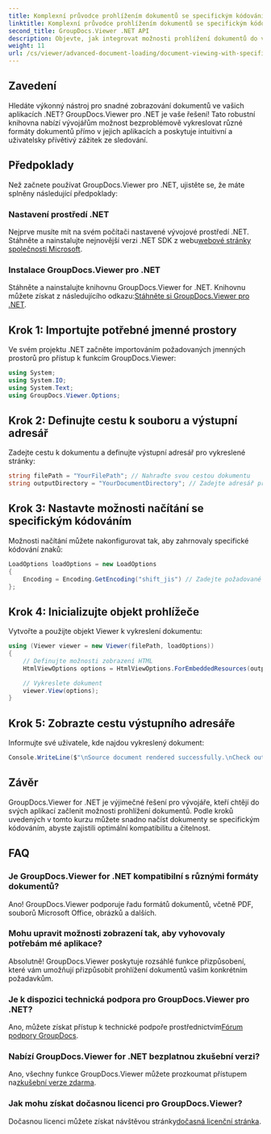 ```yaml
---
title: Komplexní průvodce prohlížením dokumentů se specifickým kódováním
linktitle: Komplexní průvodce prohlížením dokumentů se specifickým kódováním
second_title: GroupDocs.Viewer .NET API
description: Objevte, jak integrovat možnosti prohlížení dokumentů do vašich aplikací .NET pomocí GroupDocs.Viewer for .NET. Tento podrobný průvodce vás provede instalací, nastavením a vykreslováním různých formátů dokumentů.
weight: 11
url: /cs/viewer/advanced-document-loading/document-viewing-with-specific-encoding/
---
```

## Zavedení

Hledáte výkonný nástroj pro snadné zobrazování dokumentů ve vašich aplikacích .NET? GroupDocs.Viewer pro .NET je vaše řešení! Tato robustní knihovna nabízí vývojářům možnost bezproblémově vykreslovat různé formáty dokumentů přímo v jejich aplikacích a poskytuje intuitivní a uživatelsky přívětivý zážitek ze sledování.

## Předpoklady

Než začnete používat GroupDocs.Viewer pro .NET, ujistěte se, že máte splněny následující předpoklady:

### Nastavení prostředí .NET

 Nejprve musíte mít na svém počítači nastavené vývojové prostředí .NET. Stáhněte a nainstalujte nejnovější verzi .NET SDK z webu[webové stránky společnosti Microsoft](https://dotnet.microsoft.com/download).

### Instalace GroupDocs.Viewer pro .NET

 Stáhněte a nainstalujte knihovnu GroupDocs.Viewer for .NET. Knihovnu můžete získat z následujícího odkazu:[Stáhněte si GroupDocs.Viewer pro .NET](https://releases.groupdocs.com/viewer/net/).

## Krok 1: Importujte potřebné jmenné prostory

Ve svém projektu .NET začněte importováním požadovaných jmenných prostorů pro přístup k funkcím GroupDocs.Viewer:

```csharp
using System;
using System.IO;
using System.Text;
using GroupDocs.Viewer.Options;
```

## Krok 2: Definujte cestu k souboru a výstupní adresář

Zadejte cestu k dokumentu a definujte výstupní adresář pro vykreslené stránky:

```csharp
string filePath = "YourFilePath"; // Nahraďte svou cestou dokumentu
string outputDirectory = "YourDocumentDirectory"; // Zadejte adresář pro výstup
```

## Krok 3: Nastavte možnosti načítání se specifickým kódováním

Možnosti načítání můžete nakonfigurovat tak, aby zahrnovaly specifické kódování znaků:

```csharp
LoadOptions loadOptions = new LoadOptions
{
    Encoding = Encoding.GetEncoding("shift_jis") // Zadejte požadované kódování
};
```

## Krok 4: Inicializujte objekt prohlížeče

Vytvořte a použijte objekt Viewer k vykreslení dokumentu:

```csharp
using (Viewer viewer = new Viewer(filePath, loadOptions))
{
    // Definujte možnosti zobrazení HTML
    HtmlViewOptions options = HtmlViewOptions.ForEmbeddedResources(outputDirectory + "/page-{0}.html");

    // Vykreslete dokument
    viewer.View(options);
}
```

## Krok 5: Zobrazte cestu výstupního adresáře

Informujte své uživatele, kde najdou vykreslený dokument:

```csharp
Console.WriteLine($"\nSource document rendered successfully.\nCheck output in {outputDirectory}.");
```

## Závěr

GroupDocs.Viewer for .NET je výjimečné řešení pro vývojáře, kteří chtějí do svých aplikací začlenit možnosti prohlížení dokumentů. Podle kroků uvedených v tomto kurzu můžete snadno načíst dokumenty se specifickým kódováním, abyste zajistili optimální kompatibilitu a čitelnost.

## FAQ

### Je GroupDocs.Viewer for .NET kompatibilní s různými formáty dokumentů?
Ano! GroupDocs.Viewer podporuje řadu formátů dokumentů, včetně PDF, souborů Microsoft Office, obrázků a dalších.

### Mohu upravit možnosti zobrazení tak, aby vyhovovaly potřebám mé aplikace?
Absolutně! GroupDocs.Viewer poskytuje rozsáhlé funkce přizpůsobení, které vám umožňují přizpůsobit prohlížení dokumentů vašim konkrétním požadavkům.

### Je k dispozici technická podpora pro GroupDocs.Viewer pro .NET?
 Ano, můžete získat přístup k technické podpoře prostřednictvím[Fórum podpory GroupDocs](https://forum.groupdocs.com/c/viewer/9).

### Nabízí GroupDocs.Viewer for .NET bezplatnou zkušební verzi?
 Ano, všechny funkce GroupDocs.Viewer můžete prozkoumat přístupem na[zkušební verze zdarma](https://releases.groupdocs.com/).

### Jak mohu získat dočasnou licenci pro GroupDocs.Viewer?
 Dočasnou licenci můžete získat návštěvou stránky[dočasná licenční stránka](https://purchase.groupdocs.com/temporary-license/).